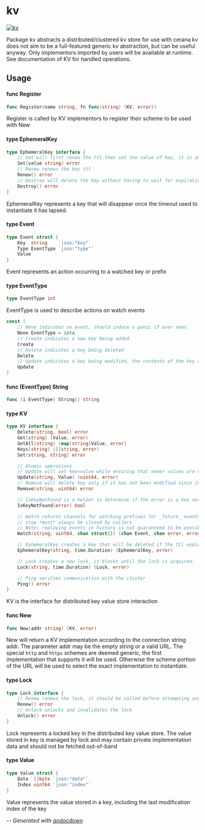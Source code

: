 # kv

[![kv](https://godoc.org/github.com/cerana/cerana/pkg/kv?status.svg)](https://godoc.org/github.com/cerana/cerana/pkg/kv)

Package kv abstracts a distributed/clustered kv store for use with cerana kv
does not aim to be a full-featured generic kv abstraction, but can be useful
anyway. Only implementors imported by users will be available at runtime. See
documentation of KV for handled operations.

## Usage

#### func  Register

```go
func Register(name string, fn func(string) (KV, error))
```
Register is called by KV implementors to register their scheme to be used with
New

#### type EphemeralKey

```go
type EphemeralKey interface {
	// Set will first renew the ttl then set the value of key, it is an error if the ttl has expired since last renewal
	Set(value string) error
	// Renew renews the key ttl
	Renew() error
	// Destroy will delete the key without having to wait for expiration via TTL
	Destroy() error
}
```

EphemeralKey represents a key that will disappear once the timeout used to
instantiate it has lapsed.

#### type Event

```go
type Event struct {
	Key  string    `json:"key"`
	Type EventType `json:"type"`
	Value
}
```

Event represents an action occurring to a watched key or prefix

#### type EventType

```go
type EventType int
```

EventType is used to describe actions on watch events

```go
const (
	// None indicates no event, should induce a panic if ever seen
	None EventType = iota
	// Create indicates a new key being added
	Create
	// Delete indicates a key being deleted
	Delete
	// Update indicates a key being modified, the contents of the key are not taken into account
	Update
)
```

#### func (EventType) String

```go
func (i EventType) String() string
```

#### type KV

```go
type KV interface {
	Delete(string, bool) error
	Get(string) (Value, error)
	GetAll(string) (map[string]Value, error)
	Keys(string) ([]string, error)
	Set(string, string) error

	// Atomic operations
	// Update will set key=value while ensuring that newer values are not clobbered
	Update(string, Value) (uint64, error)
	// Remove will delete key only if it has not been modified since index
	Remove(string, uint64) error

	// IsKeyNotFound is a helper to determine if the error is a key not found error
	IsKeyNotFound(error) bool

	// Watch returns channels for watching prefixes for _future_ events.
	// stop *must* always be closed by callers
	// Note: replaying events in history is not guaranteed to be possible.
	Watch(string, uint64, chan struct{}) (chan Event, chan error, error)

	// EphemeralKey creates a key that will be deleted if the ttl expires
	EphemeralKey(string, time.Duration) (EphemeralKey, error)

	// Lock creates a new lock, it blocks until the lock is acquired.
	Lock(string, time.Duration) (Lock, error)

	// Ping verifies communication with the cluster
	Ping() error
}
```

KV is the interface for distributed key value store interaction

#### func  New

```go
func New(addr string) (KV, error)
```
New will return a KV implementation according to the connection string addr. The
parameter addr may be the empty string or a valid URL. The special `http` and
`https` schemes are deemed generic, the first implementation that supports it
will be used. Otherwise the scheme portion of the URL will be used to select the
exact implementation to instantiate.

#### type Lock

```go
type Lock interface {
	// Renew renews the lock, it should be called before attempting any operation on whatever is being protected
	Renew() error
	// Unlock unlocks and invalidates the lock
	Unlock() error
}
```

Lock represents a locked key in the distributed key value store. The value
stored in key is managed by lock and may contain private implementation data and
should not be fetched out-of-band

#### type Value

```go
type Value struct {
	Data  []byte `json:"data"`
	Index uint64 `json:"index"`
}
```

Value represents the value stored in a key, including the last modification
index of the key

--
*Generated with [godocdown](https://github.com/robertkrimen/godocdown)*
